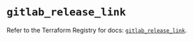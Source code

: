 # `gitlab_release_link`

Refer to the Terraform Registry for docs: [`gitlab_release_link`](https://registry.terraform.io/providers/gitlabhq/gitlab/16.10.0/docs/resources/release_link).
